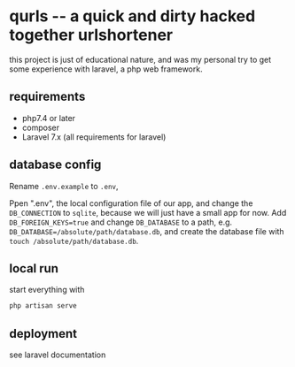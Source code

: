 # qurls -- a quick and dirty hacked together urlshortener

this project is just of educational nature, and was my personal try to get some experience with laravel, a php web framework.

## requirements

* php7.4 or later
* composer
* Laravel 7.x  (all requirements for laravel)

## database config

Rename `.env.example` to `.env`,

Ppen ".env", the local configuration file of our app, and change the `DB_CONNECTION` to `sqlite`, because we will just have a small app for now.
Add `DB_FOREIGN_KEYS=true` and change `DB_DATABASE` to a path, e.g. `DB_DATABASE=/absolute/path/database.db`, and create the database file with `touch /absolute/path/database.db`.

## local run

start everything with
```bash
php artisan serve
```

## deployment
see laravel documentation
